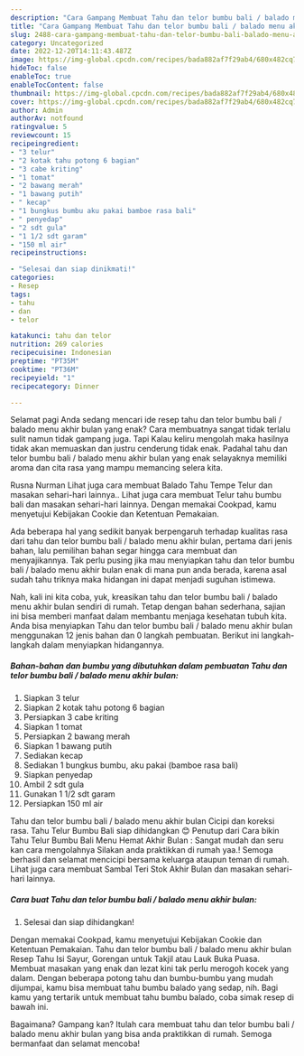 ```yaml
---
description: "Cara Gampang Membuat Tahu dan telor bumbu bali / balado menu akhir bulan yang Sempurna, Buat Buka Puasa Enak"
title: "Cara Gampang Membuat Tahu dan telor bumbu bali / balado menu akhir bulan yang Sempurna, Buat Buka Puasa Enak"
slug: 2488-cara-gampang-membuat-tahu-dan-telor-bumbu-bali-balado-menu-akhir-bulan-yang-sempurna-buat-buka-puasa-enak
category: Uncategorized
date: 2022-12-20T14:11:43.487Z
image: https://img-global.cpcdn.com/recipes/bada882af7f29ab4/680x482cq70/tahu-dan-telor-bumbu-bali-balado-menu-akhir-bulan-foto-resep-utama.jpg
hideToc: false
enableToc: true
enableTocContent: false
thumbnail: https://img-global.cpcdn.com/recipes/bada882af7f29ab4/680x482cq70/tahu-dan-telor-bumbu-bali-balado-menu-akhir-bulan-foto-resep-utama.jpg
cover: https://img-global.cpcdn.com/recipes/bada882af7f29ab4/680x482cq70/tahu-dan-telor-bumbu-bali-balado-menu-akhir-bulan-foto-resep-utama.jpg
author: Admin
authorAv: notfound
ratingvalue: 5
reviewcount: 15
recipeingredient:
- "3 telur"
- "2 kotak tahu potong 6 bagian"
- "3 cabe kriting"
- "1 tomat"
- "2 bawang merah"
- "1 bawang putih"
- " kecap"
- "1 bungkus bumbu aku pakai bamboe rasa bali"
- " penyedap"
- "2 sdt gula"
- "1 1/2 sdt garam"
- "150 ml air"
recipeinstructions:

- "Selesai dan siap dinikmati!"
categories:
- Resep
tags:
- tahu
- dan
- telor

katakunci: tahu dan telor 
nutrition: 269 calories
recipecuisine: Indonesian
preptime: "PT35M"
cooktime: "PT36M"
recipeyield: "1"
recipecategory: Dinner

---
```



Selamat pagi Anda sedang mencari ide resep tahu dan telor bumbu bali / balado menu akhir bulan yang enak? Cara membuatnya sangat tidak terlalu sulit namun tidak gampang juga. Tapi Kalau keliru mengolah maka hasilnya tidak akan memuaskan dan justru cenderung tidak enak. Padahal tahu dan telor bumbu bali / balado menu akhir bulan yang enak selayaknya memiliki aroma dan cita rasa yang mampu memancing selera kita.


Rusna Nurman Lihat juga cara membuat Balado Tahu Tempe Telur dan masakan sehari-hari lainnya.. Lihat juga cara membuat Telur tahu bumbu bali dan masakan sehari-hari lainnya. Dengan memakai Cookpad, kamu menyetujui Kebijakan Cookie dan Ketentuan Pemakaian.

Ada beberapa hal yang sedikit banyak berpengaruh terhadap kualitas rasa dari tahu dan telor bumbu bali / balado menu akhir bulan, pertama dari jenis bahan, lalu pemilihan bahan segar hingga cara membuat dan menyajikannya. Tak perlu pusing jika mau menyiapkan tahu dan telor bumbu bali / balado menu akhir bulan enak di mana pun anda berada, karena asal sudah tahu triknya maka hidangan ini dapat menjadi suguhan istimewa.


Nah, kali ini kita coba, yuk, kreasikan tahu dan telor bumbu bali / balado menu akhir bulan sendiri di rumah. Tetap dengan bahan sederhana, sajian ini bisa memberi manfaat dalam membantu menjaga kesehatan tubuh kita. Anda bisa menyiapkan Tahu dan telor bumbu bali / balado menu akhir bulan menggunakan 12 jenis bahan dan 0 langkah pembuatan. Berikut ini langkah-langkah dalam menyiapkan hidangannya.

<!--inarticleads1-->

##### Bahan-bahan dan bumbu yang dibutuhkan dalam pembuatan Tahu dan telor bumbu bali / balado menu akhir bulan:

1. Siapkan 3 telur
1. Siapkan 2 kotak tahu potong 6 bagian
1. Persiapkan 3 cabe kriting
1. Siapkan 1 tomat
1. Persiapkan 2 bawang merah
1. Siapkan 1 bawang putih
1. Sediakan  kecap
1. Sediakan 1 bungkus bumbu, aku pakai (bamboe rasa bali)
1. Siapkan  penyedap
1. Ambil 2 sdt gula
1. Gunakan 1 1/2 sdt garam
1. Persiapkan 150 ml air


Tahu dan telor bumbu bali / balado menu akhir bulan Cicipi dan koreksi rasa. Tahu Telur Bumbu Bali siap dihidangkan 😊 Penutup dari Cara bikin Tahu Telur Bumbu Bali Menu Hemat Akhir Bulan : Sangat mudah dan seru kan cara mengolahnya Silakan anda praktikkan di rumah yaa.! Semoga berhasil dan selamat mencicipi bersama keluarga ataupun teman di rumah. Lihat juga cara membuat Sambal Teri Stok Akhir Bulan dan masakan sehari-hari lainnya. 

<!--inarticleads2-->

##### Cara buat Tahu dan telor bumbu bali / balado menu akhir bulan:


1. Selesai dan siap dihidangkan!

Dengan memakai Cookpad, kamu menyetujui Kebijakan Cookie dan Ketentuan Pemakaian. Tahu dan telor bumbu bali / balado menu akhir bulan Resep Tahu Isi Sayur, Gorengan untuk Takjil atau Lauk Buka Puasa. Membuat masakan yang enak dan lezat kini tak perlu merogoh kocek yang dalam. Dengan beberapa potong tahu dan bumbu-bumbu yang mudah dijumpai, kamu bisa membuat tahu bumbu balado yang sedap, nih. Bagi kamu yang tertarik untuk membuat tahu bumbu balado, coba simak resep di bawah ini. 

Bagaimana? Gampang kan? Itulah cara membuat tahu dan telor bumbu bali / balado menu akhir bulan yang bisa anda praktikkan di rumah. Semoga bermanfaat dan selamat mencoba!
